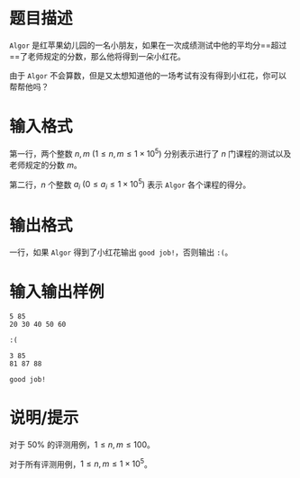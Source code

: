 # 题目描述

`Algor` 是红苹果幼儿园的一名小朋友，如果在一次成绩测试中他的平均分==超过==了老师规定的分数，那么他将得到一朵小红花。

由于 `Algor` 不会算数，但是又太想知道他的一场考试有没有得到小红花，你可以帮帮他吗？

# 输入格式

第一行，两个整数 $n, m~(1 \leq n, m \leq 1 \times {10}^5)$ 分别表示进行了 $n$ 门课程的测试以及老师规定的分数 $m$。

第二行，$n$ 个整数 $a_i~(0 \leq a_i  \leq 1 \times {10}^5)$ 表示 `Algor` 各个课程的得分。

# 输出格式

一行，如果 `Algor` 得到了小红花输出 `good job!`，否则输出 `:(`。

# 输入输出样例

```input1
5 85
20 30 40 50 60
```

```output1
:(
```

```input2
3 85
81 87 88
```

```output2
good job!
```

# 说明/提示

对于 $50 \%$ 的评测用例，$1 \leq n, m \leq 100$。

对于所有评测用例，$1 \leq n, m \leq 1 \times {10}^5$。
